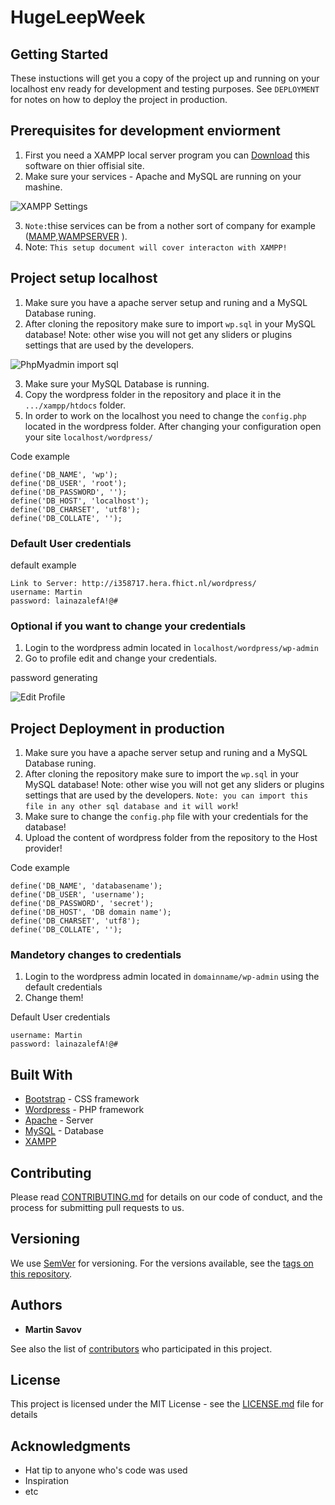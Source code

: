 # HugeLeepWeek
## Getting Started
These instuctions will get you a copy of the project up and running on your localhost env ready for development and testing purposes. See ```DEPLOYMENT``` for notes on how to deploy the project in production. 

## Prerequisites for development enviorment
1. First you need a XAMPP local server program you can [Download](https://www.apachefriends.org/index.html) this software on thier offisial site.
2. Make sure your services - Apache and MySQL are running on your mashine. 

![XAMPP Settings](https://i.imgur.com/RYRrrUb.png)

3. ```Note:```thise services can be from a nother sort of company for example ([MAMP](https://www.mamp.info/en/downloads/),[WAMPSERVER](http://www.wampserver.com/en/) ). 
4. Note: ```This setup document will cover interacton with XAMPP!```


## Project setup localhost
1. Make sure you have a apache server setup and runing and a MySQL Database runing.
2. After cloning the repository make sure to import ```wp.sql``` in your MySQL database! Note: other wise you will not get any sliders or plugins settings that are used by the developers.

![PhpMyadmin import sql](https://i.imgur.com/ErQ61MP.png)

3. Make sure your MySQL Database is running.
4. Copy the wordpress folder in the repository and place it in the ```.../xampp/htdocs``` folder. 
5. In order to work on the localhost you need to change the ```config.php``` located in the wordpress folder. After changing your configuration open your site  ```localhost/wordpress/```

Code example
```
define('DB_NAME', 'wp');
define('DB_USER', 'root');
define('DB_PASSWORD', '');
define('DB_HOST', 'localhost');
define('DB_CHARSET', 'utf8');
define('DB_COLLATE', '');
```

### Default User credentials 

default example
```
Link to Server: http://i358717.hera.fhict.nl/wordpress/
username: Martin
password: lainazalefA!@#
```

### Optional if you want to change your credentials 
1. Login to the wordpress admin located in ```localhost/wordpress/wp-admin```
2. Go to profile edit and change your credentials.

password generating

![Edit Profile](https://i.imgur.com/Y80ZeRm.png)

## Project Deployment in production
1. Make sure you have a apache server setup and runing and a MySQL Database runing.
2. After cloning the repository make sure to import the ```wp.sql``` in your MySQL database! Note: other wise you will not get any sliders or plugins settings that are used by the developers.
```Note: you can import this file in any other sql database and it will work```!
3. Make sure to change the ```config.php``` file with your credentials for the database!
4. Upload the content of wordpress folder from the repository to the Host provider!

Code example
```
define('DB_NAME', 'databasename');
define('DB_USER', 'username');
define('DB_PASSWORD', 'secret');
define('DB_HOST', 'DB domain name');
define('DB_CHARSET', 'utf8');
define('DB_COLLATE', '');
```
### Mandetory changes to credentials
1. Login to the wordpress admin located in ```domainname/wp-admin``` using the default credentials 
2. Change them!

Default User credentials
```
username: Martin
password: lainazalefA!@#
```


## Built With

* [Bootstrap](https://getbootstrap.com/) - CSS framework
* [Wordpress](https://wordpress.com/) - PHP framework
* [Apache](https://httpd.apache.org/) - Server
* [MySQL](https://www.mysql.com/) - Database
* [XAMPP](https://www.apachefriends.org/index.html)

## Contributing

Please read [CONTRIBUTING.md](https://git.fhict.nl/I358722/Delta_Website_2017_v2/blob/Website_Code/CONTRIBUTING.md) for details on our code of conduct, and the process for submitting pull requests to us.

## Versioning

We use [SemVer](http://semver.org/) for versioning. For the versions available, see the [tags on this repository](https://git.fhict.nl/I358722/Delta_Website_2017_v2/tags). 

## Authors

* **Martin Savov**

See also the list of [contributors](https://git.fhict.nl/I358722/Delta_Website_2017_v2/project_members) who participated in this project.

## License

This project is licensed under the MIT License - see the [LICENSE.md](https://git.fhict.nl/I358722/Delta_Website_2017_v2/blob/Website_Code/LICENCE.md) file for details

## Acknowledgments

* Hat tip to anyone who's code was used
* Inspiration
* etc
